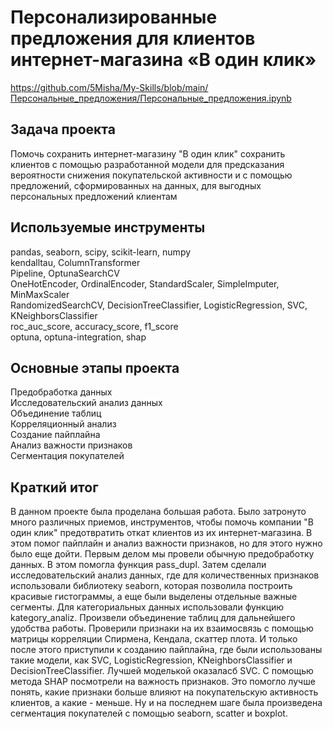 # Персонализированные предложения для клиентов интернет-магазина «В один клик»
https://github.com/5Misha/My-Skills/blob/main/Персональные_предложения/Персональные_предложения.ipynb

## Задача проекта
Помочь сохранить интернет-магазину "В один клик" сохранить клиентов с помощью разработанной модели для предсказания вероятности снижения покупательской активности и с помощью предложений, сформированных на данных, для выгодных персональных предложений клиентам

## Используемые инструменты
pandas, seaborn, scipy, scikit-learn, numpy  
kendalltau, ColumnTransformer  
Pipeline, OptunaSearchCV  
OneHotEncoder, OrdinalEncoder, StandardScaler, SimpleImputer, MinMaxScaler  
RandomizedSearchCV, DecisionTreeClassifier, LogisticRegression, SVC, KNeighborsClassifier  
roc_auc_score, accuracy_score, f1_score  
optuna, optuna-integration, shap

## Основные этапы проекта
Предобработка данных  
Исследовательский анализ данных  
Объединение таблиц  
Корреляционный анализ  
Создание пайплайна  
Анализ важности признаков  
Сегментация покупателей

## Краткий итог
В данном проекте была проделана большая работа. Было затронуто много различных приемов, инструментов, чтобы помочь компании "В один клик" предотвратить откат клиентов из их интернет-магазина. В этом помог пайплайн и анализ важности признаков, но для этого нужно было еще дойти. Первым делом мы провели обычную предобработку данных. В этом помогла функция pass_dupl. Затем сделали исследовательский анализ данных, где для количественных признаков использовали библиотеку seaborn, которая позволила построить красивые гистограммы, а еще были выделены отдельные важные сегменты. Для категориальных данных использовали функцию kategory_analiz. Произвели объединение таблиц для дальнейшего удобства работы. Проверили признаки на их взаимосвязь с помощью матрицы корреляции Спирмена, Кендала, скаттер плота. И только после этого приступили к созданию пайплайна, где были использованы такие модели, как SVC, LogisticRegression, KNeighborsClassifier и DecisionTreeClassifier. Лучшей моделькой оказаласб SVC. С помощью метода SHAP посмотрели на важность признаков. Это помогло лучше понять, какие признаки больше влияют на покупательскую активность клиентов, а какие - меньше. Ну и на последнем шаге была произведена сегментация покупателей с помощью seaborn, scatter и boxplot.
